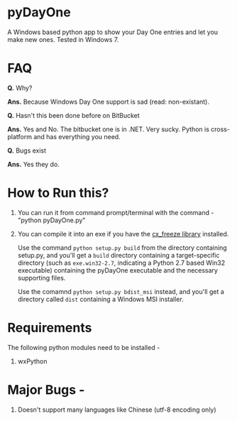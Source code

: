 pyDayOne
========

A Windows based python app to show your Day One entries and let you make new ones. Tested in Windows 7.


FAQ
===

**Q.** Why?

**Ans.** Because Windows Day One support is sad (read: non-existant).

**Q.** Hasn't this been done before on BitBucket

**Ans.** Yes and No. The bitbucket one is in .NET. Very sucky. Python is cross-platform and has everything you need.

**Q.** Bugs exist

**Ans.** Yes they do.


How to Run this?
================

1. You can run it from command prompt/terminal with the command - "python pyDayOne.py"
2. You can compile it into an exe if you have the [cx_freeze library](http://cx-freeze.sourceforge.net/) installed.

   Use the command `python setup.py build` from the directory containing setup.py, and you'll get a `build` directory containing a target-specific directory (such as `exe.win32-2.7`, indicating a Python 2.7 based Win32 executable) containing the pyDayOne executable and the necessary supporting files.

   Use the comamnd `python setup.py bdist_msi` instead, and you'll get a directory called `dist` containing a Windows MSI installer.

Requirements
============

The following python modules need to be installed -

1. wxPython


Major Bugs -
============

1. Doesn't support many languages like Chinese (utf-8 encoding only)
